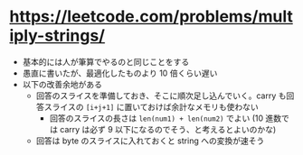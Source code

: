 # https://leetcode.com/problems/multiply-strings/

- 基本的には人が筆算でやるのと同じことをする
- 愚直に書いたが、最適化したものより 10 倍くらい遅い
- 以下の改善余地がある
  - 回答のスライスを準備しておき、そこに順次足し込んでいく。carry も回答スライスの `[i+j+1]` に置いておけば余計なメモリも使わない
    - 回答のスライスの長さは `len(num1) + len(num2)` でよい (10 進数では carry は必ず 9 以下になるのでそう、と考えるとよいのかな)
  - 回答は byte のスライスに入れておくと string への変換が速そう
